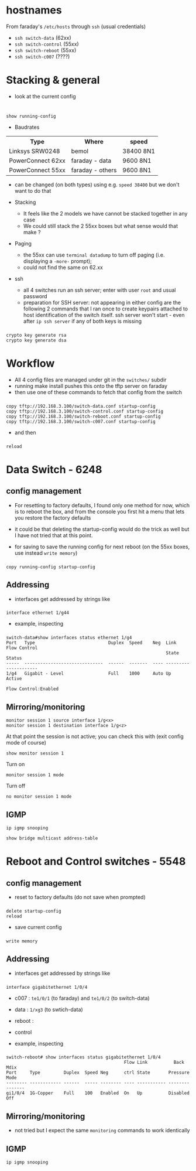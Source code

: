 # hostnames

From faraday's `/etc/hosts` through `ssh` (usual credentials)

* `ssh switch-data`  (62xx)
* `ssh switch-control` (55xx)
* `ssh switch-reboot` (55xx)
* `ssh switch-c007` (????)

# Stacking & general

* look at the current config

#
    show running-config

* Baudrates
<table>
<tr><th>Type</th><th>Where</th><th>speed</th></tr>
<tr><td>Linksys SRW0248</td><td>bemol</td><td>38400 8N1</td></tr>
<tr><td>PowerConnect 62xx</td><td>faraday - data</td><td> 9600 8N1 </td></tr>
<tr><td>PowerConnect 55xx</td><td>faraday - others</td><td> 9600 8N1 </td></tr>
</table>

  * can be changed (on both types) using
 e.g. `speed 38400` but we don't want to do that


* Stacking
  * It feels like the 2 models we have cannot be stacked together in any case
  * We could still stack the 2 55xx boxes but what sense would that make ?
* Paging
  * the 55xx can use `terminal datadump` to turn off paging (i.e. displaying a `-more-` prompt); 
  * could not find the same on 62.xx

* ssh
  * all 4 switches run an ssh server; enter with user `root` and usual password
  * preparation for SSH	 server: not appearing in either config are the following 2 commands that I ran once to create keypairs attached to host identification of the switch itself. ssh server won't start - even after `ip ssh server` if any of both keys is missing


###
    crypto key generate rsa
    crypto key generate dsa
    
# Workflow
* All 4 config files are managed under git in the `switches/` subdir
* running make install pushes this onto the tftp server on faraday
* then use one of these commands to fetch that config from the switch

###
    copy tftp://192.168.3.100/switch-data.conf startup-config
    copy tftp://192.168.3.100/switch-control.conf startup-config
    copy tftp://192.168.3.100/switch-reboot.conf startup-config
    copy tftp://192.168.3.100/switch-c007.conf startup-config
    
* and then 

###
    reload

# Data Switch - 6248

## config management

* For resetting to factory defaults, I found only one method for now, which is to reboot the box, and from the console you first hit a menu that lets you restore the factory defaults

* it could be that deleting the startup-config would do the trick as well but I have not tried that at this point.

* for saving to save the running config for next reboot (on the 55xx boxes, use instead `write memory`)

### 
    copy running-config startup-config
    
## Addressing

* interfaces get addressed by strings like

###
    interface ethernet 1/g44	
    
* example, inspecting

###

    switch-data#show interfaces status ethernet 1/g4
    Port   Type                            Duplex  Speed    Neg  Link  Flow Control
                                                                 State Status
    -----  ------------------------------  ------  -------  ---- --------- ------------
    1/g4   Gigabit - Level                 Full    1000     Auto Up        Active
    
    Flow Control:Enabled


## Mirroring/monitoring   

    monitor session 1 source interface 1/g<x>
    monitor session 1 destination interface 1/g<z>

At that point the session is not active; you can check this with (exit config mode of course)

    show monitor session 1
    
Turn on

    monitor session 1 mode
    
Turn off

    no monitor session 1 mode

## IGMP

    ip igmp snooping
    
    show bridge multicast address-table
    
# Reboot and Control switches - 5548

## config management

* reset to factory defaults (do not save when prompted)

###
    delete startup-config
    reload

* save current config

###
    write memory

## Addressing

* interfaces get addressed by strings like

###
    interface gigabitethernet 1/0/4	
    
* c007 : `te1/0/1` (to faraday) and `te1/0/2` (to switch-data)
* data : `1/xg3` (to swtich-data) 
* reboot : 
* control
    
* example, inspecting

###
    switch-reboot# show interfaces status gigabitethernet 1/0/4
                                                 Flow Link          Back   Mdix
    Port     Type         Duplex  Speed Neg      ctrl State       Pressure Mode
    -------- ------------ ------  ----- -------- ---- ----------- -------- -------
    gi1/0/4  1G-Copper    Full    100   Enabled  On   Up          Disabled Off

## Mirroring/monitoring   

* not tried but I expect the same `monitoring` commands to work identically

## IGMP

    ip igmp snooping
